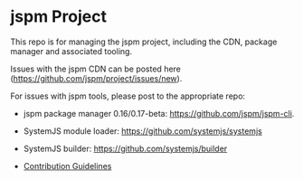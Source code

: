 jspm Project
===

This repo is for managing the jspm project, including the CDN, package manager and associated tooling.

Issues with the jspm CDN can be posted here (https://github.com/jspm/project/issues/new).

For issues with jspm tools, please post to the appropriate repo:

* jspm package manager 0.16/0.17-beta: https://github.com/jspm/jspm-cli.
* SystemJS module loader: https://github.com/systemjs/systemjs
* SystemJS builder: https://github.com/systemjs/builder

* [Contribution Guidelines](CONTRIBUTING.md)
